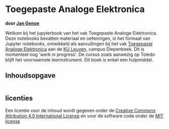 # Toegepaste Analoge Elektronica

**door [Jan Genoe](https://www.kuleuven.be/wieiswie/nl/person/00004269)**

Welkom bij het jupyterbook van het vak Toegepaste Analoge Elektronica.
Deze notebooks bevatten materiaal en oefeningen, in het formaat van Jupyter notebooks, ontwikkeld als aanvullingen bij het vak [Toegepaste Analoge Elektronica](https://studiegidswww.uhasselt.be/opleidingsonderdeel.aspx?a=2023&i=3317) aan de [KU Leuven](https://www.kuleuven.be), campus Diepenbeek. Dit is momenteel nog 'werk in progress'. De cursus zoals aanwezig op Toledo blijft het voornaamste leerinstrument. Dit boek is enkel een hulpmiddel.

## Inhoudsopgave

```{tableofcontents}
```


## licenties

Een licentie voor de inhoud wordt gegeven onder de <a rel="license" href="https://creativecommons.org/licenses/by/4.0/deed.nl">Creative Commons Attribution 4.0 International License</a>
en voor de software code onder de [MIT license](https://en.wikipedia.org/wiki/MIT_License)